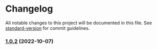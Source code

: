 # Changelog

All notable changes to this project will be documented in this file. See [standard-version](https://github.com/conventional-changelog/standard-version) for commit guidelines.

### [1.0.2](https://github.com/sebkolind/use-image-dimensions/compare/v1.0.1...v1.0.2) (2022-10-07)

